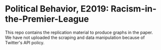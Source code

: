 # Political Behavior, E2019: Racism-in-the-Premier-League
This repo contains the replication material to produce graphs in the paper. We have not uploaded the scraping and data manipulation because of Twitter's API policy.

